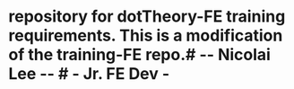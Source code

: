 # repository for dotTheory-FE training requirements. This is a modification of the training-FE repo.# -- Nicolai Lee -- # - Jr. FE Dev - 

